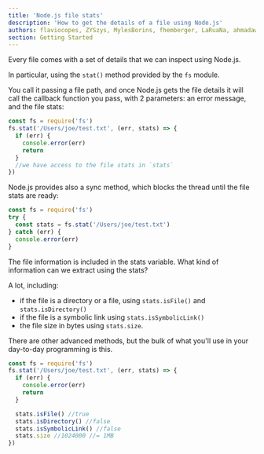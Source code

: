 ```yaml
---
title: 'Node.js file stats'
description: 'How to get the details of a file using Node.js'
authors: flaviocopes, ZYSzys, MylesBorins, fhemberger, LaRuaNa, ahmadawais
section: Getting Started
---
```


Every file comes with a set of details that we can inspect using Node.js.

In particular, using the `stat()` method provided by the `fs` module.

You call it passing a file path, and once Node.js gets the file details it will call the callback function you pass, with 2 parameters: an error message, and the file stats:

```js
const fs = require('fs')
fs.stat('/Users/joe/test.txt', (err, stats) => {
  if (err) {
    console.error(err)
    return
  }
  //we have access to the file stats in `stats`
})
```

Node.js provides also a sync method, which blocks the thread until the file stats are ready:

```js
const fs = require('fs')
try {
  const stats = fs.stat('/Users/joe/test.txt')
} catch (err) {
  console.error(err)
}
```

The file information is included in the stats variable. What kind of information can we extract using the stats?

A lot, including:

- if the file is a directory or a file, using `stats.isFile()` and `stats.isDirectory()`
- if the file is a symbolic link using `stats.isSymbolicLink()`
- the file size in bytes using `stats.size`.

There are other advanced methods, but the bulk of what you'll use in your day-to-day programming is this.

```js
const fs = require('fs')
fs.stat('/Users/joe/test.txt', (err, stats) => {
  if (err) {
    console.error(err)
    return
  }

  stats.isFile() //true
  stats.isDirectory() //false
  stats.isSymbolicLink() //false
  stats.size //1024000 //= 1MB
})
```
